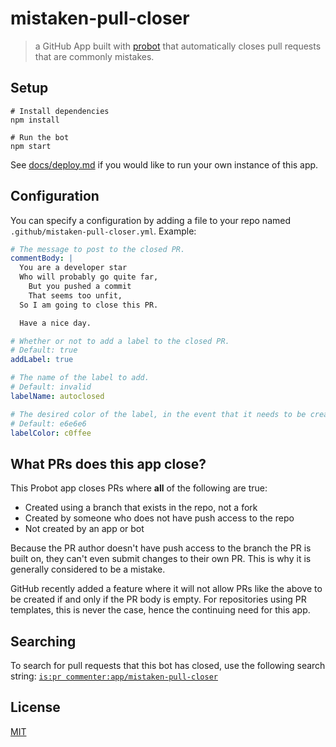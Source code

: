 # mistaken-pull-closer

> a GitHub App built with [probot](https://github.com/probot/probot) that automatically closes pull requests that are commonly mistakes.

## Setup

```
# Install dependencies
npm install

# Run the bot
npm start
```

See [docs/deploy.md](docs/deploy.md) if you would like to run your own instance of this app.

## Configuration

You can specify a configuration by adding a file to your repo named
`.github/mistaken-pull-closer.yml`.  Example:
```yml
# The message to post to the closed PR.
commentBody: |
  You are a developer star
  Who will probably go quite far,
    But you pushed a commit
    That seems too unfit,
  So I am going to close this PR.

  Have a nice day.

# Whether or not to add a label to the closed PR.
# Default: true
addLabel: true

# The name of the label to add.
# Default: invalid
labelName: autoclosed

# The desired color of the label, in the event that it needs to be created.
# Default: e6e6e6
labelColor: c0ffee
```

## What PRs does this app close?

This Probot app closes PRs where **all** of the following are true:

* Created using a branch that exists in the repo, not a fork
* Created by someone who does not have push access to the repo
* Not created by an app or bot

Because the PR author doesn't have push access to the branch the PR is built on, they can't even submit changes to their own PR. This is why it is generally considered to be a mistake.

GitHub recently added a feature where it will not allow PRs like the above to be created if and only if the PR body is empty. For repositories using PR templates, this is never the case, hence the continuing need for this app.

## Searching

To search for pull requests that this bot has closed, use the following search string: [`is:pr commenter:app/mistaken-pull-closer`](https://github.com/search?utf8=✓&q=is%3Apr+commenter%3Aapp%2Fmistaken-pull-closer&type=)

## License

[MIT](LICENSE.md)
